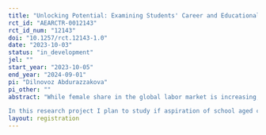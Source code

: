 ```yaml
---
title: "Unlocking Potential: Examining Students' Career and Educational Aspirations"
rct_id: "AEARCTR-0012143"
rct_id_num: "12143"
doi: "10.1257/rct.12143-1.0"
date: "2023-10-03"
status: "in_development"
jel: ""
start_year: "2023-10-05"
end_year: "2024-09-01"
pi: "Dilnovoz Abdurazzakova"
pi_other: ""
abstract: "While female share in the global labor market is increasing, their participation still lags behind that of men in most countries and they represent most of the low paying occupations. One of the important determinants of individuals’ educational investments and occupational choice is considered their aspiration levels. 
In this research project I plan to study if aspiration of school aged children is affected by social norm or more specifically is there horizontal social transmission that shapes females and males aspirations differently and further motivates to females to choose female dominant (traditional) jobs and males to choose otherwise. I plan to implement two interventions aimed at understanding and potentially reshaping these norms. In first intervention, I will randomly assign 60 public schools to 1) a control group, 2) an information treatment group, 3) Information treatment and role model treatment. I will evaluate the impact of each treatment on student's career and educational aspirations and other outcomes."
layout: registration
---
```


